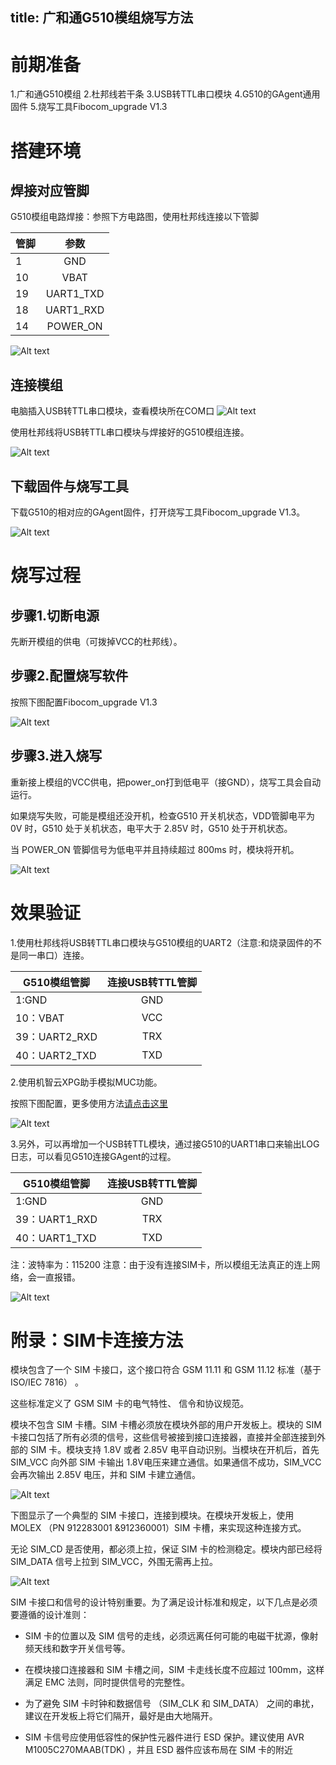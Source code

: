 title: 广和通G510模组烧写方法
-------

# 前期准备
1.广和通G510模组
2.杜邦线若干条
3.USB转TTL串口模块
4.G510的GAgent通用固件
5.烧写工具Fibocom_upgrade V1.3


# 搭建环境

## 焊接对应管脚
G510模组电路焊接：参照下方电路图，使用杜邦线连接以下管脚

| 管脚         |  参数     |
| ------------- |:-------------:|
| 1      |  GND |
| 10     |  VBAT      |
| 19    | UART1_TXD     |
| 18    | UART1_RXD     |
| 14   | POWER_ON     |

![Alt text](/assets/zh-cn/deviceDev/debug/G510/1482753663131.png)

## 连接模组

电脑插入USB转TTL串口模块，查看模块所在COM口
![Alt text](/assets/zh-cn/deviceDev/debug/G510/1482753675007.png)


使用杜邦线将USB转TTL串口模块与焊接好的G510模组连接。

![Alt text](/assets/zh-cn/deviceDev/debug/G510/1482753870813.png)

## 下载固件与烧写工具

下载G510的相对应的GAgent固件，打开烧写工具Fibocom_upgrade V1.3。

![Alt text](/assets/zh-cn/deviceDev/debug/G510/1482753911061.png)

# 烧写过程

## 步骤1.切断电源

先断开模组的供电（可拨掉VCC的杜邦线）。

## 步骤2.配置烧写软件

按照下图配置Fibocom_upgrade V1.3

![Alt text](/assets/zh-cn/deviceDev/debug/G510/1482753930052.png)

## 步骤3.进入烧写

重新接上模组的VCC供电，把power_on打到低电平（接GND），烧写工具会自动运行。

如果烧写失败，可能是模组还没开机，检查G510 开关机状态，VDD管脚电平为 0V 时，G510 处于关机状态，电平大于 2.85V 时，G510 处于开机状态。

当 POWER_ON 管脚信号为低电平并且持续超过 800ms 时，模块将开机。

![Alt text](/assets/zh-cn/deviceDev/debug/G510/1482753947372.png)

# 效果验证
1.使用杜邦线将USB转TTL串口模块与G510模组的UART2（注意:和烧录固件的不是同一串口）连接。

| G510模组管脚 | 连接USB转TTL管脚    |
| ------------- |:-------------:|
| 1:GND      |  GND |
| 10：VBAT     |  VCC      |
| 39：UART2_RXD	  | TRX      |
|40：UART2_TXD| TXD|

2.使用机智云XPG助手模拟MUC功能。

按照下图配置，更多使用方法[请点击这里](http://docs.gizwits.com/zh-cn/deviceDev/%E4%B8%B2%E5%8F%A3%E5%B7%A5%E5%85%B7%E4%BD%BF%E7%94%A8%E6%96%87%E6%A1%A3.html)

![Alt text](/assets/zh-cn/deviceDev/debug/G510/1482812677989.png)

3.另外，可以再增加一个USB转TTL模块，通过接G510的UART1串口来输出LOG日志，可以看见G510连接GAgent的过程。

| G510模组管脚|连接USB转TTL管脚 |
| ------------- |:-------------:|
| 1:GND      |  GND |
| 39：UART1_RXD     |  TRX      |
| 40：UART1_TXD     | TXD     |
注：波特率为：115200
注意：由于没有连接SIM卡，所以模组无法真正的连上网络，会一直报错。

![Alt text](/assets/zh-cn/deviceDev/debug/G510/1482754299767.png)


#  附录：SIM卡连接方法
模块包含了一个 SIM 卡接口，这个接口符合 GSM 11.11 和 GSM 11.12 标准（基于 ISO/IEC 7816） 。

这些标准定义了 GSM SIM 卡的电气特性、 信令和协议规范。

模块不包含 SIM 卡槽。SIM 卡槽必须放在模块外部的用户开发板上。模块的 SIM 卡接口包括了所有必须的信号，这些信号被接到接口连接器，直接并全部连接到外部的 SIM 卡。模块支持 1.8V 或者 2.85V 电平自动识别。当模块在开机后，首先 SIM_VCC 向外部 SIM 卡输出 1.8V电压来建立通信。如果通信不成功，SIM_VCC 会再次输出 2.85V 电压，并和 SIM 卡建立通信。

![Alt text](/assets/zh-cn/deviceDev/debug/G510/1482754308693.png)


下图显示了一个典型的 SIM 卡接口，连接到模块。在模块开发板上，使用 MOLEX （PN 912283001 &912360001）SIM 卡槽，来实现这种连接方式。

无论 SIM_CD 是否使用，都必须上拉，保证 SIM 卡的检测稳定。模块内部已经将 SIM_DATA 信号上拉到 SIM_VCC，外围无需再上拉。

![Alt text](/assets/zh-cn/deviceDev/debug/G510/1482754330995.png)


SIM 卡接口和信号的设计特别重要。为了满足设计标准和规定，以下几点是必须要遵循的设计准则：


+ SIM 卡的位置以及 SIM 信号的走线，必须远离任何可能的电磁干扰源，像射频天线和数字开关信号等。

+ 在模块接口连接器和 SIM 卡槽之间，SIM 卡走线长度不应超过 100mm，这样满足 EMC 法则，同时提供信号的完整性。

+ 为了避免 SIM 卡时钟和数据信号 （SIM_CLK 和 SIM_DATA） 之间的串扰，建议在开发板上将它们隔开，最好是由大地隔开。

+ SIM 卡信号应使用低容性的保护性元器件进行 ESD 保护。建议使用 AVR M1005C270MAAB(TDK) ，并且 ESD 器件应该布局在 SIM 卡的附近
